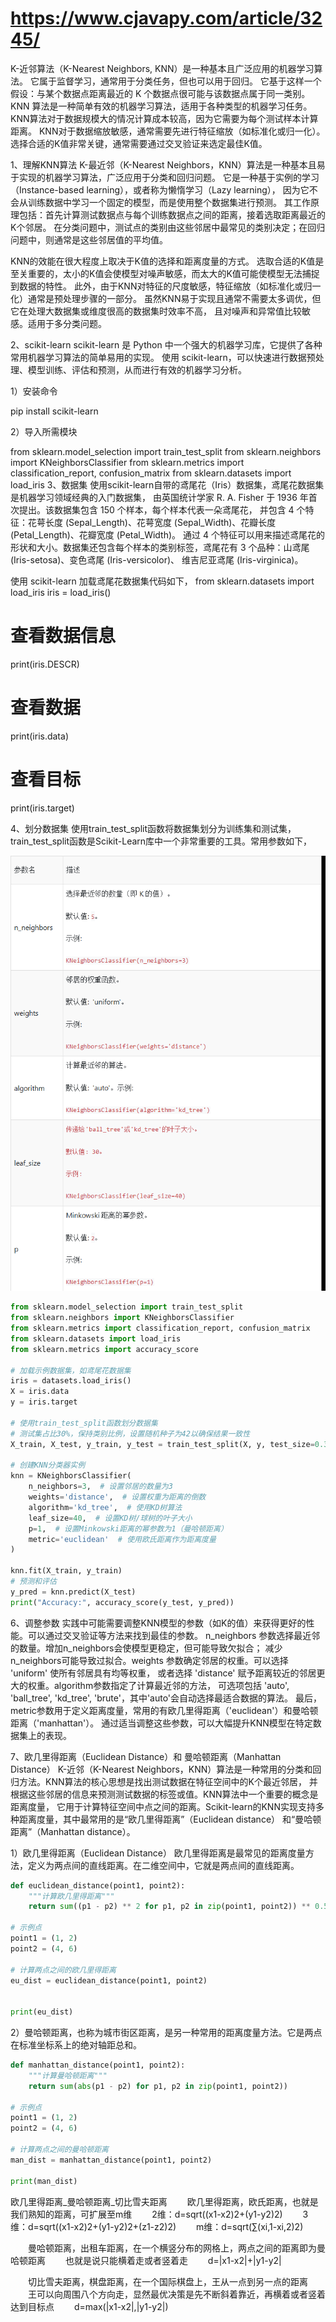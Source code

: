# https://www.cjavapy.com/article/3245/

K-近邻算法（K-Nearest Neighbors, KNN）是一种基本且广泛应用的机器学习算法。
它属于监督学习，通常用于分类任务，但也可以用于回归。
它基于这样一个假设：与某个数据点距离最近的 K 个数据点很可能与该数据点属于同一类别。
KNN 算法是一种简单有效的机器学习算法，适用于各种类型的机器学习任务。
KNN算法对于数据规模大的情况计算成本较高，因为它需要为每个测试样本计算距离。
KNN对于数据缩放敏感，通常需要先进行特征缩放（如标准化或归一化）。
选择合适的K值非常关键，通常需要通过交叉验证来选定最佳K值。

1、理解KNN算法
K-最近邻（K-Nearest Neighbors，KNN）算法是一种基本且易于实现的机器学习算法，广泛应用于分类和回归问题。
它是一种基于实例的学习（Instance-based learning），或者称为懒惰学习（Lazy learning），
因为它不会从训练数据中学习一个固定的模型，而是使用整个数据集进行预测。
其工作原理包括：首先计算测试数据点与每个训练数据点之间的距离，接着选取距离最近的K个邻居。
在分类问题中，测试点的类别由这些邻居中最常见的类别决定；在回归问题中，则通常是这些邻居值的平均值。

KNN的效能在很大程度上取决于K值的选择和距离度量的方式。
选取合适的K值是至关重要的，太小的K值会使模型对噪声敏感，而太大的K值可能使模型无法捕捉到数据的特性。
此外，由于KNN对特征的尺度敏感，特征缩放（如标准化或归一化）通常是预处理步骤的一部分。
虽然KNN易于实现且通常不需要太多调优，但它在处理大数据集或维度很高的数据集时效率不高，
且对噪声和异常值比较敏感。适用于多分类问题。

2、scikit-learn
scikit-learn 是 Python 中一个强大的机器学习库，它提供了各种常用机器学习算法的简单易用的实现。
使用 scikit-learn，可以快速进行数据预处理、模型训练、评估和预测，从而进行有效的机器学习分析。

1）安装命令

pip install scikit-learn

2）导入所需模块

from sklearn.model_selection import train_test_split
from sklearn.neighbors import KNeighborsClassifier
from sklearn.metrics import classification_report, confusion_matrix
from sklearn.datasets import load_iris
3、数据集
使用scikit-learn自带的鸢尾花（Iris）数据集，鸢尾花数据集是机器学习领域经典的入门数据集，
由英国统计学家 R. A. Fisher 于 1936 年首次提出。该数据集包含 150 个样本，每个样本代表一朵鸢尾花，
并包含 4 个特征：花萼长度 (Sepal_Length)、花萼宽度 (Sepal_Width)、花瓣长度 (Petal_Length)、花瓣宽度 (Petal_Width)。
通过 4 个特征可以用来描述鸢尾花的形状和大小。数据集还包含每个样本的类别标签，鸢尾花有 3 个品种：山鸢尾 (Iris-setosa)、变色鸢尾 (Iris-versicolor)、
维吉尼亚鸢尾 (Iris-virginica)。

使用 scikit-learn 加载鸢尾花数据集代码如下，
from sklearn.datasets import load_iris
iris = load_iris()
# 查看数据信息
print(iris.DESCR)
# 查看数据
print(iris.data)
# 查看目标
print(iris.target)

4、划分数据集
使用train_test_split函数将数据集划分为训练集和测试集，train_test_split函数是Scikit-Learn库中一个非常重要的工具。常用参数如下，

![img.png](001.png)

```python
from sklearn.model_selection import train_test_split
from sklearn.neighbors import KNeighborsClassifier
from sklearn.metrics import classification_report, confusion_matrix
from sklearn.datasets import load_iris
from sklearn.metrics import accuracy_score

# 加载示例数据集，如鸢尾花数据集
iris = datasets.load_iris()
X = iris.data
y = iris.target

# 使用train_test_split函数划分数据集
# 测试集占比30%，保持类别比例，设置随机种子为42以确保结果一致性
X_train, X_test, y_train, y_test = train_test_split(X, y, test_size=0.3, random_state=42, stratify=y)

# 创建KNN分类器实例
knn = KNeighborsClassifier(
    n_neighbors=3,  # 设置邻居的数量为3
    weights='distance',  # 设置权重为距离的倒数
    algorithm='kd_tree',  # 使用KD树算法
    leaf_size=40,  # 设置KD树/球树的叶子大小
    p=1,  # 设置Minkowski距离的幂参数为1（曼哈顿距离）
    metric='euclidean'  # 使用欧氏距离作为距离度量
)

knn.fit(X_train, y_train)
# 预测和评估
y_pred = knn.predict(X_test)
print("Accuracy:", accuracy_score(y_test, y_pred))
```

6、调整参数
实践中可能需要调整KNN模型的参数（如K的值）来获得更好的性能。可以通过交叉验证等方法来找到最佳的参数。
n_neighbors 参数选择最近邻的数量。增加n_neighbors会使模型更稳定，但可能导致欠拟合；
减少n_neighbors可能导致过拟合。weights 参数确定邻居的权重。可以选择 'uniform' 使所有邻居具有均等权重，
或者选择 'distance' 赋予距离较近的邻居更大的权重。algorithm参数指定了计算最近邻的方法，
可选项包括 'auto', 'ball_tree', 'kd_tree', 'brute'，其中'auto'会自动选择最适合数据的算法。
最后，metric参数用于定义距离度量，常用的有欧几里得距离（'euclidean'）和曼哈顿距离（'manhattan'）。
通过适当调整这些参数，可以大幅提升KNN模型在特定数据集上的表现。

7、欧几里得距离（Euclidean Distance）和 曼哈顿距离（Manhattan Distance）
K-近邻（K-Nearest Neighbors，KNN）算法是一种常用的分类和回归方法。KNN算法的核心思想是找出测试数据在特征空间中的K个最近邻居，
并根据这些邻居的信息来预测测试数据的标签或值。KNN算法中一个重要的概念是距离度量，
它用于计算特征空间中点之间的距离。Scikit-learn的KNN实现支持多种距离度量，其中最常用的是“欧几里得距离”（Euclidean distance）
和“曼哈顿距离”（Manhattan distance）。

1）欧几里得距离（Euclidean Distance）
欧几里得距离是最常见的距离度量方法，定义为两点间的直线距离。在二维空间中，它就是两点间的直线距离。
```python
def euclidean_distance(point1, point2):
    """计算欧几里得距离"""
    return sum((p1 - p2) ** 2 for p1, p2 in zip(point1, point2)) ** 0.5

# 示例点
point1 = (1, 2)
point2 = (4, 6)

# 计算两点之间的欧几里得距离
eu_dist = euclidean_distance(point1, point2)


print(eu_dist)
```

2）曼哈顿距离，也称为城市街区距离，是另一种常用的距离度量方法。它是两点在标准坐标系上的绝对轴距总和。
```python
def manhattan_distance(point1, point2):
    """计算曼哈顿距离"""
    return sum(abs(p1 - p2) for p1, p2 in zip(point1, point2))

# 示例点
point1 = (1, 2)
point2 = (4, 6)

# 计算两点之间的曼哈顿距离
man_dist = manhattan_distance(point1, point2)

print(man_dist)
```


欧几里得距离_曼哈顿距离_切比雪夫距离
　　欧几里得距离，欧氏距离，也就是我们熟知的距离，可扩展至m维
　　2维：d=sqrt((x1-x2)2+(y1-y2)2)
　　3维：d=sqrt((x1-x2)2+(y1-y2)2+(z1-z2)2)
　　m维：d=sqrt(∑(xi,1-xi,2)2)


　　曼哈顿距离，出租车距离，在一个横竖分布的网格上，两点之间的距离即为曼哈顿距离
　　也就是说只能横着走或者竖着走
　　d=|x1-x2|+|y1-y2|


　　切比雪夫距离，棋盘距离，在一个国际棋盘上，王从一点到另一点的距离
　　王可以向周围八个方向走，显然最优决策是先不断斜着靠近，再横着或者竖着达到目标点
　　d=max(|x1-x2|,|y1-y2|)




 